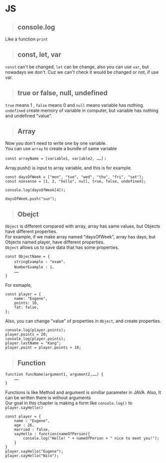 # JS

>## console.log

Like a function `print`

>## const, let, var

`const` can't be changed, `let` can be change, also you can use `var`, but nowadays we don't. Cuz we can't check it would be changed or not, if use var.

>## true or false, null, undefined

`true` means 1 , `false` means 0 and `null` means variable has nothing. `undefined` create memory of variable in computer, but variable has nothing and undefined "value".

>## Array
Now you don't need to write one by one variable.
<br> You can use `array` to create a bundle of same variable
```JS
const arrayName = [variable1, variable2, ……]；
```
Array.push() is input to array variable, and this is for example.
```JS
const daysOfWeek = ["mon", "tue", "wed", "thu", "fri", "sat"];
const nonsense = [1, 2, "hello", null, true, false, undefined];

console.log(daysOfWeek[4]);

daysOfWeek.push("sun");
```

>## Obejct

`Object` is different compared with array, array has same values, but Objects have different properties.
<br>For example, if we make array named "daysOfWeek", array has days, but Objects named player, have different properties.
<br>`Object` allows us to save data that has some properties.
```JS
const ObjectName = {
    stringExample : "exam"，
    NumberExample : 1，
    ……
}
```
For exmaple,
```JS
const player = {
    name: "Eugene",
    points: 10,
    fat: false,
};
```
Also, you can change "value" of properties in `Object`, and create properties.
```JS
console.log(player.points);
player.points = 20;
console.log(player.points);
player.lastName = "Kang"; 
player.point = player.points + 10;
```

>## Function

```JS
function funcName(argument1, argument2,……) {
    ……
}
```
Functions is like Method and argument is simillar parameter in JAVA.
Also, It can be written there is without arguments
<br>Our goal in this chapter is making a form like `console.log()` to `player.sayHello()`
```JS
const player = {
    name : "Eugene",
    age : 26,
    married : false,
    sayHello : function(nameOfPerson){
        console.log("Hello! " + nameOfPerson + " nice to meet you!");
    }
}
player.sayHello("Eugene");
player.sayHello("Nico");
```

